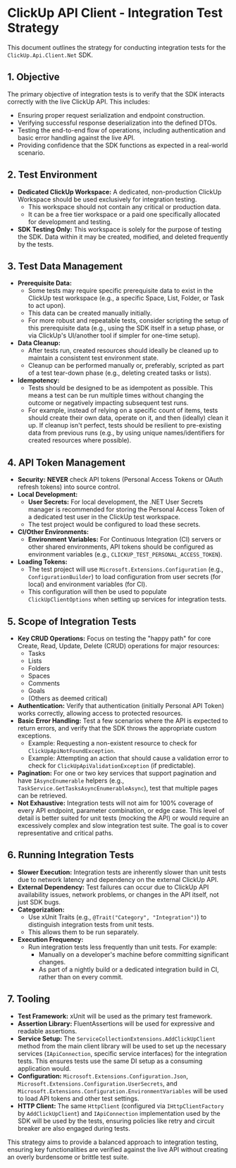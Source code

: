 # ClickUp API Client - Integration Test Strategy

This document outlines the strategy for conducting integration tests for the `ClickUp.Api.Client.Net` SDK.

## 1. Objective

The primary objective of integration tests is to verify that the SDK interacts correctly with the live ClickUp API. This includes:
- Ensuring proper request serialization and endpoint construction.
- Verifying successful response deserialization into the defined DTOs.
- Testing the end-to-end flow of operations, including authentication and basic error handling against the live API.
- Providing confidence that the SDK functions as expected in a real-world scenario.

## 2. Test Environment

- **Dedicated ClickUp Workspace:** A dedicated, non-production ClickUp Workspace should be used exclusively for integration testing.
    - This workspace should not contain any critical or production data.
    - It can be a free tier workspace or a paid one specifically allocated for development and testing.
- **SDK Testing Only:** This workspace is solely for the purpose of testing the SDK. Data within it may be created, modified, and deleted frequently by the tests.

## 3. Test Data Management

- **Prerequisite Data:**
    - Some tests may require specific prerequisite data to exist in the ClickUp test workspace (e.g., a specific Space, List, Folder, or Task to act upon).
    - This data can be created manually initially.
    - For more robust and repeatable tests, consider scripting the setup of this prerequisite data (e.g., using the SDK itself in a setup phase, or via ClickUp's UI/another tool if simpler for one-time setup).
- **Data Cleanup:**
    - After tests run, created resources should ideally be cleaned up to maintain a consistent test environment state.
    - Cleanup can be performed manually or, preferably, scripted as part of a test tear-down phase (e.g., deleting created tasks or lists).
- **Idempotency:**
    - Tests should be designed to be as idempotent as possible. This means a test can be run multiple times without changing the outcome or negatively impacting subsequent test runs.
    - For example, instead of relying on a specific count of items, tests should create their own data, operate on it, and then (ideally) clean it up. If cleanup isn't perfect, tests should be resilient to pre-existing data from previous runs (e.g., by using unique names/identifiers for created resources where possible).

## 4. API Token Management

- **Security:** **NEVER** check API tokens (Personal Access Tokens or OAuth refresh tokens) into source control.
- **Local Development:**
    - **User Secrets:** For local development, the .NET User Secrets manager is recommended for storing the Personal Access Token of a dedicated test user in the ClickUp test workspace.
    - The test project would be configured to load these secrets.
- **CI/Other Environments:**
    - **Environment Variables:** For Continuous Integration (CI) servers or other shared environments, API tokens should be configured as environment variables (e.g., `CLICKUP_TEST_PERSONAL_ACCESS_TOKEN`).
- **Loading Tokens:**
    - The test project will use `Microsoft.Extensions.Configuration` (e.g., `ConfigurationBuilder`) to load configuration from user secrets (for local) and environment variables (for CI).
    - This configuration will then be used to populate `ClickUpClientOptions` when setting up services for integration tests.

## 5. Scope of Integration Tests

- **Key CRUD Operations:** Focus on testing the "happy path" for core Create, Read, Update, Delete (CRUD) operations for major resources:
    - Tasks
    - Lists
    - Folders
    - Spaces
    - Comments
    - Goals
    - (Others as deemed critical)
- **Authentication:** Verify that authentication (initially Personal API Token) works correctly, allowing access to protected resources.
- **Basic Error Handling:** Test a few scenarios where the API is expected to return errors, and verify that the SDK throws the appropriate custom exceptions.
    - Example: Requesting a non-existent resource to check for `ClickUpApiNotFoundException`.
    - Example: Attempting an action that should cause a validation error to check for `ClickUpApiValidationException` (if predictable).
- **Pagination:** For one or two key services that support pagination and have `IAsyncEnumerable` helpers (e.g., `TaskService.GetTasksAsyncEnumerableAsync`), test that multiple pages can be retrieved.
- **Not Exhaustive:** Integration tests will not aim for 100% coverage of every API endpoint, parameter combination, or edge case. This level of detail is better suited for unit tests (mocking the API) or would require an excessively complex and slow integration test suite. The goal is to cover representative and critical paths.

## 6. Running Integration Tests

- **Slower Execution:** Integration tests are inherently slower than unit tests due to network latency and dependency on the external ClickUp API.
- **External Dependency:** Test failures can occur due to ClickUp API availability issues, network problems, or changes in the API itself, not just SDK bugs.
- **Categorization:**
    - Use xUnit Traits (e.g., `@Trait("Category", "Integration")`) to distinguish integration tests from unit tests.
    - This allows them to be run separately.
- **Execution Frequency:**
    - Run integration tests less frequently than unit tests. For example:
        - Manually on a developer's machine before committing significant changes.
        - As part of a nightly build or a dedicated integration build in CI, rather than on every commit.

## 7. Tooling

- **Test Framework:** xUnit will be used as the primary test framework.
- **Assertion Library:** FluentAssertions will be used for expressive and readable assertions.
- **Service Setup:** The `ServiceCollectionExtensions.AddClickUpClient` method from the main client library will be used to set up the necessary services (`IApiConnection`, specific service interfaces) for the integration tests. This ensures tests use the same DI setup as a consuming application would.
- **Configuration:** `Microsoft.Extensions.Configuration.Json`, `Microsoft.Extensions.Configuration.UserSecrets`, and `Microsoft.Extensions.Configuration.EnvironmentVariables` will be used to load API tokens and other test settings.
- **HTTP Client:** The same `HttpClient` (configured via `IHttpClientFactory` by `AddClickUpClient`) and `IApiConnection` implementation used by the SDK will be used by the tests, ensuring policies like retry and circuit breaker are also engaged during tests.

This strategy aims to provide a balanced approach to integration testing, ensuring key functionalities are verified against the live API without creating an overly burdensome or brittle test suite.

